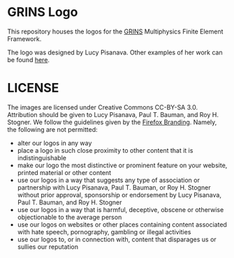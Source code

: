 GRINS Logo
==========

This repository houses the logos for the [GRINS](https://github.com/grinsfem/grins) Multiphysics Finite Element Framework.

The logo was designed by Lucy Pisanava. Other examples of her work can be found [here](http://pisanava.portfoliobox.me/).

LICENSE
=======

The images are licensed under Creative Commons CC-BY-SA 3.0. Attribution should be given to Lucy Pisanava, Paul T. Bauman, and Roy H. Stogner. We follow the guidelines given by the [Firefox Branding](https://www.mozilla.org/en-US/styleguide/identity/firefox/branding/). Namely, the following are not permitted:
* alter our logos in any way
* place a logo in such close proximity to other content that it is indistinguishable
* make our logo the most distinctive or prominent feature on your website, printed material or other content
* use our logos in a way that suggests any type of association or partnership with Lucy Pisanava, Paul T. Bauman, or Roy H. Stogner without prior approval, sponsorship or endorsement by Lucy Pisanava, Paul T. Bauman, and Roy H. Stogner
* use our logos in a way that is harmful, deceptive, obscene or otherwise objectionable to the average person
* use our logos on websites or other places containing content associated with hate speech, pornography, gambling or illegal activities
* use our logos to, or in connection with, content that disparages us or sullies our reputation 
